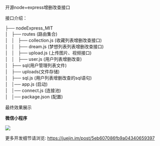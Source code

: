 开源node+express增删改查接口

接口介绍：

├── nodeExpress_MIT  
│   ├── routes (路由集合)  
│   │   ├── collection.js (收藏列表增删改查接口)  
│   │   ├── dream.js (梦想列表列表增删改查接口)  
│   │   ├── upload.js (上传图片、视频接口)  
│   │   ├── user.js (用户列表增删改查)  
│   ├── sql(用户管理列表文件)  
│   ├── uploads(文件存储)  
│   ├── sql.js (用户列表增删改查的sql语句)  
│   │── app.js (启动)  
│   │── connect.js (连接池)  
│   │── package.json (配置)

最终效果展示

**微信小程序**

![](https://oscimg.oschina.net/oscnet/up-6db35bb99a6b0a87fb356cd3ae644a18e85.JPEG)

更多开发细节请浏览:
https://juejin.im/post/5eb607086fb9a04340659397
